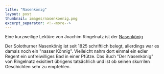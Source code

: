 ```yaml
---
title: "Nasenkönig"
layout: post
thumbnail: images/nasenkoenig.png
excerpt_separator: <!--more-->
---
```


Eine kurzweilige Lektüre von Joachim Ringelnatz ist der [Nasenkönig](https://s.geo.admin.ch/a2c1b4da32)

Der Solothurner Nasenkönig ist seit 1825 schriftlich belegt, allerdings war es damals noch ein "nasser Könnig". Vielleicht nahm dort einmal ein edler Regent ein unfreiwilliges Bad in einer Pfütze. Das Buch "Der Nasenkönig" von Ringelnatz exisitiert übrigens tatsächlich und ist ob seinen skurrilen Geschichten sehr zu empfehlen. 
<!--more-->
